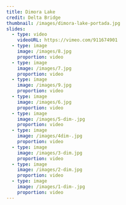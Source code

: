 ```yaml
---
title: Dimora Lake
credit: Delta Bridge
thumbnail: /images/dimora-lake-portada.jpg
slides:
  - type: video
    videoURL: https://vimeo.com/911674901
  - type: image
    image: /images/8.jpg
    proportion: video
  - type: image
    image: /images/7.jpg
    proportion: video
  - type: image
    image: /images/9.jpg
    proportion: video
  - type: image
    image: /images/6.jpg
    proportion: video
  - type: image
    image: /images/5-dim-.jpg
    proportion: video
  - type: image
    image: /images/4dim-.jpg
    proportion: video
  - type: image
    image: /images/3-dim.jpg
    proportion: video
  - type: image
    image: /images/2-dim.jpg
    proportion: video
  - type: image
    image: /images/1-dim-.jpg
    proportion: video
---
```

